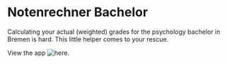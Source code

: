 # Notenrechner Bachelor
Calculating your actual (weighted) grades for the psychology bachelor in Bremen is hard. This little helper comes to your rescue.

View the app ![here](https://marauderpixie.shinyapps.io/notenrechner_bachelor/).